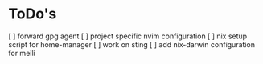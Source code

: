 # ToDo's

[ ] forward gpg agent
[ ] project specific nvim configuration
[ ] nix setup script for home-manager
[ ] work on sting
[ ] add nix-darwin configuration for meili
